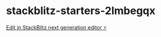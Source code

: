 # stackblitz-starters-2lmbegqx

[Edit in StackBlitz next generation editor ⚡️](https://stackblitz.com/~/github.com/mdearmann/stackblitz-starters-2lmbegqx)